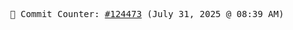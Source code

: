 <p align="center">
    <samp>
        📮 Commit Counter: <a href="https://github.com/Javascript-void0/Javascript-void0/commits/main">#124473</a> (July 31, 2025 @ 08:39 AM)
    </samp>
</p>